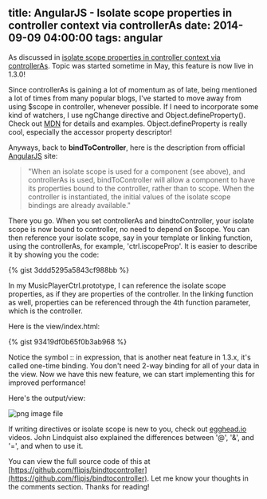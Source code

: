 title: AngularJS - Isolate scope properties in controller context via controllerAs
date: 2014-09-09 04:00:00
tags: angular
---

As discussed in [isolate scope properties in controller context via controllerAs](https://github.com/angular/angular.js/pull/7645). Topic was started sometime in May, this feature is now live in 1.3.0!

Since controllerAs is gaining a lot of momentum as of late, being mentioned a lot of times from many popular blogs, I've started to move away from using $scope in controller, whenever possible. If I need to incorporate some kind of watchers, I use ngChange directive and Object.defineProperty(). Check out [MDN](https://developer.mozilla.org/en/docs/Web/JavaScript/Reference/Global_Objects/Object/defineProperty) for details and examples. Object.defineProperty is really cool, especially the accessor property descriptor!

Anyways, back to **bindToController**, here is the description from official [AngularJS](https://docs.angularjs.org/api/ng/service/$compile) site:
> "When an isolate scope is used for a component (see above), and controllerAs is used, bindToController will allow a component to have its properties bound to the controller, rather than to scope. When the controller is instantiated, the initial values of the isolate scope bindings are already available."

There you go. When you set controllerAs and bindtoController, your isolate scope is now bound to controller, no need to depend on $scope. You can then reference your isolate scope, say in your template or linking function, using the controllerAs, for example, 'ctrl.iscopeProp'. It is easier to describe it by showing you the code:

{% gist 3ddd5295a5843cf988bb %}

In my MusicPlayerCtrl.prototype, I can reference the isolate scope properties, as if they are properties of the controller. In the linking function as well, properties can be referenced through the 4th function parameter, which is the controller.

Here is the view/index.html:

{% gist 93419df0b65f0b3ab968 %}

Notice the symbol :: in expression, that is another neat feature in 1.3.x, it's called one-time binding. You don't need 2-way binding for all of your data in the view. Now we have this new feature, we can start implementing this for improved performance!

Here's the output/view:

![png image file](/images/bindtoctrl@2x.png)

If writing directives or isolate scope is new to you, check out [egghead.io](https://egghead.io/) videos. John Lindquist also explained the differences between '@', '&', and '=', and when to use it.

You can view the full source code of this at [https://github.com/flipjs/bindtocontroller](https://github.com/flipjs/bindtocontroller). Let me know your thoughts in the comments section. Thanks for reading!

